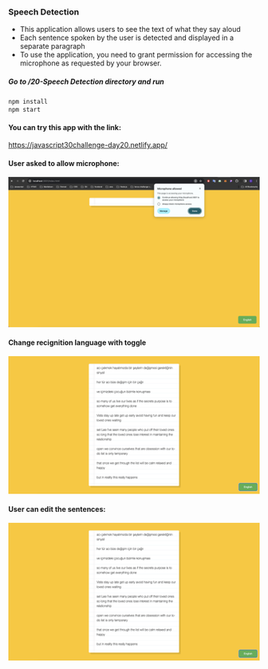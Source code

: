 ### Speech Detection
- This application allows users to see the text of what they say aloud
- Each sentence spoken by the user is detected and displayed in a separate paragraph
- To use the application, you need to grant permission for accessing the microphone as requested by your browser.

##### Go to /20-Speech Detection directory and run
```
npm install
npm start
```


#### You can try this app with the link:
https://javascript30challenge-day20.netlify.app/

#### User asked to allow microphone:
![Screenshot of deployed app](img/preview1.png)

#### Change recignition language with toggle
![Screenshot of deployed app](img/preview2.png)

#### User can edit the sentences:
![Screenshot of deployed app](img/preview2.png)
